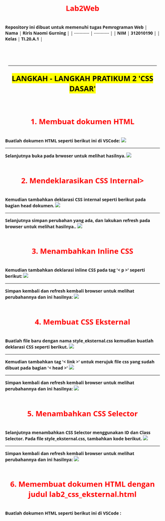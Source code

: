 # Lab2Web

<strong>Repository ini dibuat untuk memenuhi tugas Pemrograman Web</strong>
| <strong>Nama</strong>      | <strong>Riris Naomi Gurning</strong>  |
| ----------- | ----------- |
| <strong>NIM</strong>     | <strong>312010190</strong>       |
| <strong>Kelas</strong>   | <strong>TI.20.A.1</strong>        |


# <strong><hr><mark>LANGKAH - LANGKAH PRATIKUM 2 'CSS DASAR'</mark></hr></strong>

# 1. <strong>Membuat dokumen HTML</strong>
   <strong>Buatlah dokumen HTML seperti berikut ini di VSCode:</strong>
    ![](Foto/foto1.png)
   <strong><hr>Selanjutnya buka pada brwoser untuk melihat hasilnya.</hr></strong>
    ![](Foto/foto2.png)

# 2. <strong>Mendeklarasikan CSS Internal></strong>
   <strong>Kemudian tambahkan deklarasi CSS internal seperti berikut pada bagian head dokumen.</strong>
    ![](Foto/foto3.png)
   <strong><hr>Selanjutnya simpan perubahan yang ada, dan lakukan refresh pada browser untuk melihat
   hasilnya..</hr></strong>
    ![](Foto/foto4.png)

# 3. <strong>Menambahkan Inline CSS</strong>
   <strong>Kemudian tambahkan deklarasi inline CSS pada tag '< p >' seperti berikut:</strong>
    ![](Foto/foto5.png)
   <strong><hr>Simpan kembali dan refresh kembali browser untuk melihat perubahannya dan ini hasilnya: </hr></strong>
    ![](Foto/foto6.png)


# 4. <strong>Membuat CSS Eksternal</strong>
   <strong>Buatlah file baru dengan nama style_eksternal.css kemudian buatlah deklarasi CSS seperti berikut.</strong>
    ![](Foto/foto7.png)
   <strong><hr>Kemudian tambahkan tag '< link >' untuk merujuk file css yang sudah dibuat pada bagian '< head >'</hr></strong>
    ![](Foto/foto8.png)
    <strong><hr>Simpan kembali dan refresh kembali browser untuk melihat perubahannya dan ini hasilnya: </hr></strong>
    ![](Foto/foto9.png)

# 5. <strong>Menambahkan CSS Selector</strong>
   <strong>Selanjutnya menambahkan CSS Selector menggunakan ID dan Class Selector. Pada file
   style_eksternal.css, tambahkan kode berikut.</strong>
    ![](Foto/foto10.png)
   <strong><hr>Simpan kembali dan refresh kembali browser untuk melihat perubahannya dan ini hasilnya: </hr></strong>
    ![](Foto/foto11.png)

# 6. <strong>Memembuat dokumen HTML dengan judul lab2_css_eksternal.html</strong>
   <strong>Buatlah dokumen HTML seperti berikut ini di VSCode :</strong>
    <!doctype html>
<html>
<head>
    <!-- menyisipkan css eksternal -->
    <link rel="stylesheet" href="style_eksternal.css" type="text/css">
    <title>CSS eksternal html</title>
    <style>
        body {
            font-family:'Open Sans', sans-serif;
        }
        header {
            min-height: 80px;
            border-bottom:1px solid #77CCEF;
        }
        h1 {
            font-size: 24px;
            color: #FF0000;
            text-align: center;
            padding: 20px 10px;
        }
        h1 i {
            color:#00CED1;
        }
        }
        h2 {
            font-size: 5px;
            color: #00CED1;
            text-align: center;
            padding: 10px 10px;
        }
        h2 i {
            color:#FA8072; 
        }

        </style>
    <link rel="stylesheet" type="text/css" href="styleku.css" />
</head>
<body>
    <header>
        <h1>CSS Internal dan <i>Inline CSS</i></h1>
        <h2>Praktikum 2: <i>CSS Dasar</i></h2>
    </header>
    <nav>
        <a href="lab2_css_dasar.html">CSS Dasar</a>
        <a href="lab2_css_eksternal.html">CSS Eksternal</a>
        <a href="lab1_tag_dasar.html">HTML Dasar</a>
    </nav>
    <!-- CSS ID Selector -->
    <div id="intro">
    <h1>Hello Guys</h1>
    <p style="text-align: center; color: #ccd8e4;">Perkenalkan nama saya Riris Naomi Gurning Kelas TI.20.A1. Saya sedang belajar HTML dan CSS dasar, pada mata kuliah <b>Pemrograman
    Web</b> di <i>Universitas Pelita Bangsa</i>. Pelajaran pertama yang kami dapat
    adalah membuat tampilan web sederhana dalam rangka mengenal tag-tag dasar HTML
    dan CSS.</p>

</body>
</html>
   <strong><hr>Selanjutnya buka pada brwoser untuk melihat hasilnya.</hr></strong>
    ![](Foto/foto2.png)

# Pertanyaan dan Tugas
1. Lakukan eksperimen dengan mengubah dan menambah properti dan nilai pada kode CSS
dengan mengacu pada CSS Cheat Sheet yang diberikan pada file terpisah dari modul ini.
2. Apa perbedaan pendeklarasian CSS elemen h1 {...} dengan #intro h1 {...}? berikan
penjelasannya!
3. Apabila ada deklarasi CSS secara internal, lalu ditambahkan CSS eksternal dan inline CSS pada
elemen yang sama. Deklarasi manakah yang akan ditampilkan pada browser? Berikan
penjelasan dan contohnya!
4. Pada sebuah elemen HTML terdapat ID dan Class, apabila masing-masing selector tersebut
terdapat deklarasi CSS, maka deklarasi manakah yang akan ditampilkan pada browser?
Berikan penjelasan dan contohnya! ( <p id="paragraf-1" class="text-paragraf"> )

# Jawaban 
1. 

